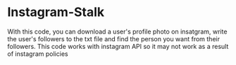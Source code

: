 # Instagram-Stalk
With this code, you can download a user's profile photo on insatgram, write the user's followers to the txt file and find the person you want from their followers.
This code works with instagram API so it may not work as a result of instagram policies
